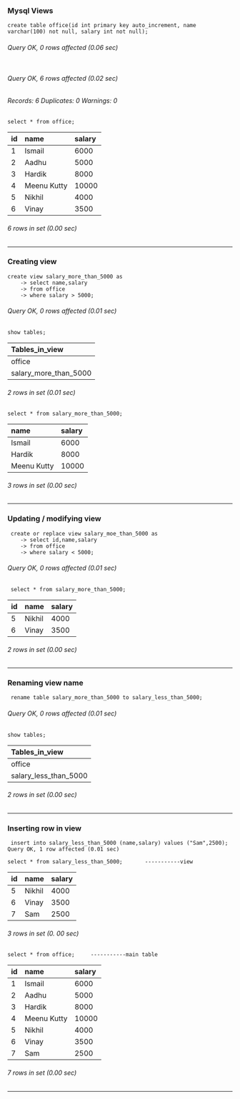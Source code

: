 ### Mysql Views
```
create table office(id int primary key auto_increment, name varchar(100) not null, salary int not null);
```
###### Query OK, 0 rows affected (0.06 sec)
```insert into office (name,salary) values ("Ismail",6000),("Aadhu",5000),("Hardik",8000),("Meenu Kutty",10000),("Nikhil",4000),("Vinay",3500);
```
###### Query OK, 6 rows affected (0.02 sec)
###### Records: 6  Duplicates: 0  Warnings: 0
```
select * from office;
```
| id | name        | salary |
|:---|:------------|:-------|
|  1 | Ismail      |   6000 |
|  2 | Aadhu       |   5000 |
|  3 | Hardik      |   8000 |
|  4 | Meenu Kutty |  10000 |
|  5 | Nikhil      |   4000 |
|  6 | Vinay       |   3500 |
###### 6 rows in set (0.00 sec)
***
### Creating view
```
create view salary_more_than_5000 as
    -> select name,salary
    -> from office
    -> where salary > 5000;
```
###### Query OK, 0 rows affected (0.01 sec)
```
show tables;
```
| Tables_in_view       |
|:---------------------|
| office               |
| salary_more_than_5000 |
###### 2 rows in set (0.01 sec)
```
select * from salary_more_than_5000;
```
| name        | salary |
|:------------|:-------|
| Ismail      |   6000 |
| Hardik      |   8000 |
| Meenu Kutty |  10000 |
###### 3 rows in set (0.00 sec)
***
### Updating / modifying view 
```
 create or replace view salary_moe_than_5000 as
    -> select id,name,salary
    -> from office
    -> where salary < 5000;
```
###### Query OK, 0 rows affected (0.01 sec)
```
 select * from salary_more_than_5000;
```
| id | name   | salary |
|:---|:-------|:-------|
|  5 | Nikhil |   4000 |
|  6 | Vinay  |   3500 |
###### 2 rows in set (0.00 sec)
***
### Renaming view name
```
 rename table salary_more_than_5000 to salary_less_than_5000;
```
###### Query OK, 0 rows affected (0.01 sec)
```
show tables;
```
| Tables_in_view        |
|:----------------------|
| office                |
| salary_less_than_5000 |
###### 2 rows in set (0.00 sec)
***
### Inserting row in view
```
 insert into salary_less_than_5000 (name,salary) values ("Sam",2500);
Query OK, 1 row affected (0.01 sec)
```
```
select * from salary_less_than_5000;       -----------view
```

| id | name   | salary |
|:---|:-------|:-------|
|  5 | Nikhil |   4000 |
|  6 | Vinay  |   3500 |
|  7 | Sam    |   2500 |

###### 3 rows in set (0.  00 sec)
```
select * from office;     -----------main table
```

| id | name        | salary |
|:---|:------------|:-------|
|  1 | Ismail      |   6000 |
|  2 | Aadhu       |   5000 |
|  3 | Hardik      |   8000 |
|  4 | Meenu Kutty |  10000 |
|  5 | Nikhil      |   4000 |
|  6 | Vinay       |   3500 |
|  7 | Sam         |   2500 |

###### 7 rows in set (0.00 sec)
***


